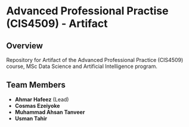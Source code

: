 # Advanced Professional Practise (CIS4509) - Artifact

## Overview
Repository for Artifact of the Advanced Professional Practice (CIS4509) course, MSc Data Science and Artificial Intelligence program.

## Team Members
- **Ahmar Hafeez** (Lead)
- **Cosmas Ezeiyoke**
- **Muhammad Ahsan Tanveer**
- **Usman Tahir**

